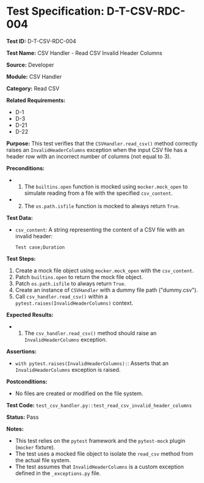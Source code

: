 # Test Specification: D-T-CSV-RDC-004

**Test ID:** D-T-CSV-RDC-004

**Test Name:** CSV Handler - Read CSV Invalid Header Columns

**Source:** Developer

**Module:** CSV Handler

**Category:** Read CSV

**Related Requirements:**

*   D-1
*   D-3
*   D-21
*   D-22

**Purpose:**
This test verifies that the `CSVHandler.read_csv()` method correctly raises an `InvalidHeaderColumns` exception when the input CSV file has a header row with an incorrect number of columns (not equal to 3).

**Preconditions:**

*   1) The `builtins.open` function is mocked using `mocker.mock_open` to simulate reading from a file with the specified `csv_content`.
*   2) The `os.path.isfile` function is mocked to always return `True`.

**Test Data:**

*   `csv_content`: A string representing the content of a CSV file with an invalid header:
    ```csv
    Test case;Duration
    ```

**Test Steps:**

1.  Create a mock file object using `mocker.mock_open` with the `csv_content`.
2.  Patch `builtins.open` to return the mock file object.
3.  Patch `os.path.isfile` to always return `True`.
4.  Create an instance of `CSVHandler` with a dummy file path ("dummy.csv").
5.  Call `csv_handler.read_csv()` within a `pytest.raises(InvalidHeaderColumns)` context.

**Expected Results:**

*   1) The `csv_handler.read_csv()` method should raise an `InvalidHeaderColumns` exception.

**Assertions:**

*   `with pytest.raises(InvalidHeaderColumns):`: Asserts that an `InvalidHeaderColumns` exception is raised.

**Postconditions:**

*   No files are created or modified on the file system.

**Test Code:** `test_csv_handler.py::test_read_csv_invalid_header_columns`

**Status:** Pass

**Notes:**

*   This test relies on the `pytest` framework and the `pytest-mock` plugin (`mocker` fixture).
*   The test uses a mocked file object to isolate the `read_csv` method from the actual file system.
*   The test assumes that `InvalidHeaderColumns` is a custom exception defined in the `_exceptions.py` file.
